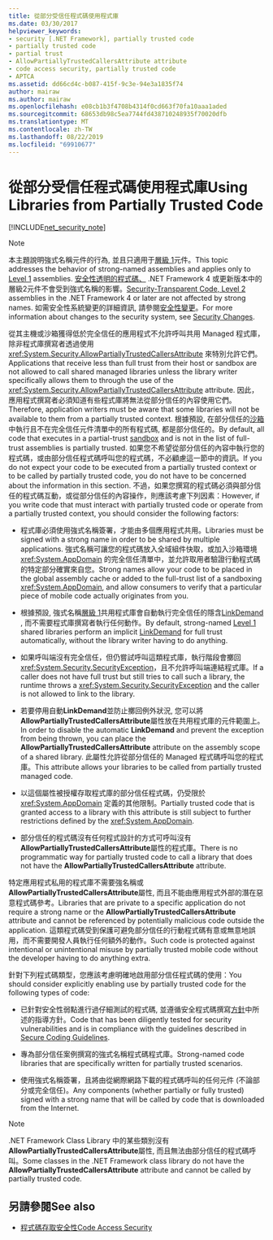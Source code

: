 ```yaml
---
title: 從部分受信任程式碼使用程式庫
ms.date: 03/30/2017
helpviewer_keywords:
- security [.NET Framework], partially trusted code
- partially trusted code
- partial trust
- AllowPartiallyTrustedCallersAttribute attribute
- code access security, partially trusted code
- APTCA
ms.assetid: dd66cd4c-b087-415f-9c3e-94e3a1835f74
author: mairaw
ms.author: mairaw
ms.openlocfilehash: e08cb1b3f4708b4314f0cd663f70fa10aaa1aded
ms.sourcegitcommit: 68653db98c5ea7744fd438710248935f70020dfb
ms.translationtype: MT
ms.contentlocale: zh-TW
ms.lasthandoff: 08/22/2019
ms.locfileid: "69910677"
---
```

# <a name="using-libraries-from-partially-trusted-code"></a><span data-ttu-id="c8102-102">從部分受信任程式碼使用程式庫</span><span class="sxs-lookup"><span data-stu-id="c8102-102">Using Libraries from Partially Trusted Code</span></span>
[!INCLUDE[net_security_note](../../../includes/net-security-note-md.md)]  
  
> [!NOTE]
> <span data-ttu-id="c8102-103">本主題說明強式名稱元件的行為, 並且只適用于[層級 1](../../../docs/framework/misc/security-transparent-code-level-1.md)元件。</span><span class="sxs-lookup"><span data-stu-id="c8102-103">This topic addresses the behavior of strong-named assemblies and applies only to [Level 1](../../../docs/framework/misc/security-transparent-code-level-1.md) assemblies.</span></span> <span data-ttu-id="c8102-104">[安全性透明的程式碼、](../../../docs/framework/misc/security-transparent-code-level-2.md) .NET Framework 4 或更新版本中的層級2元件不會受到強式名稱的影響。</span><span class="sxs-lookup"><span data-stu-id="c8102-104">[Security-Transparent Code, Level 2](../../../docs/framework/misc/security-transparent-code-level-2.md) assemblies in the .NET Framework 4 or later are not affected by strong names.</span></span> <span data-ttu-id="c8102-105">如需安全性系統變更的詳細資訊, 請參閱[安全性變更](../../../docs/framework/security/security-changes.md)。</span><span class="sxs-lookup"><span data-stu-id="c8102-105">For more information about changes to the security system, see [Security Changes](../../../docs/framework/security/security-changes.md).</span></span>  
  
 <span data-ttu-id="c8102-106">從其主機或沙箱獲得低於完全信任的應用程式不允許呼叫共用 Managed 程式庫，除非程式庫撰寫者透過使用 <xref:System.Security.AllowPartiallyTrustedCallersAttribute> 來特別允許它們。</span><span class="sxs-lookup"><span data-stu-id="c8102-106">Applications that receive less than full trust from their host or sandbox are not allowed to call shared managed libraries unless the library writer specifically allows them to through the use of the <xref:System.Security.AllowPartiallyTrustedCallersAttribute> attribute.</span></span> <span data-ttu-id="c8102-107">因此，應用程式撰寫者必須知道有些程式庫將無法從部分信任的內容使用它們。</span><span class="sxs-lookup"><span data-stu-id="c8102-107">Therefore, application writers must be aware that some libraries will not be available to them from a partially trusted context.</span></span> <span data-ttu-id="c8102-108">根據預設, 在部分信任的[沙箱](../../../docs/framework/misc/how-to-run-partially-trusted-code-in-a-sandbox.md)中執行且不在完全信任元件清單中的所有程式碼, 都是部分信任的。</span><span class="sxs-lookup"><span data-stu-id="c8102-108">By default, all code that executes in a partial-trust [sandbox](../../../docs/framework/misc/how-to-run-partially-trusted-code-in-a-sandbox.md) and is not in the list of full-trust assemblies is partially trusted.</span></span> <span data-ttu-id="c8102-109">如果您不希望從部分信任的內容中執行您的程式碼，或由部分信任程式碼呼叫您的程式碼，不必顧慮這一節中的資訊。</span><span class="sxs-lookup"><span data-stu-id="c8102-109">If you do not expect your code to be executed from a partially trusted context or to be called by partially trusted code, you do not have to be concerned about the information in this section.</span></span> <span data-ttu-id="c8102-110">不過，如果您撰寫的程式碼必須與部分信任的程式碼互動，或從部分信任的內容操作，則應該考慮下列因素：</span><span class="sxs-lookup"><span data-stu-id="c8102-110">However, if you write code that must interact with partially trusted code or operate from a partially trusted context, you should consider the following factors:</span></span>  
  
- <span data-ttu-id="c8102-111">程式庫必須使用強式名稱簽署，才能由多個應用程式共用。</span><span class="sxs-lookup"><span data-stu-id="c8102-111">Libraries must be signed with a strong name in order to be shared by multiple applications.</span></span> <span data-ttu-id="c8102-112">強式名稱可讓您的程式碼放入全域組件快取，或加入沙箱環境 <xref:System.AppDomain> 的完全信任清單中，並允許取用者驗證行動程式碼的特定部分確實來自您。</span><span class="sxs-lookup"><span data-stu-id="c8102-112">Strong names allow your code to be placed in the global assembly cache or added to the full-trust list of a sandboxing <xref:System.AppDomain>, and allow consumers to verify that a particular piece of mobile code actually originates from you.</span></span>  
  
- <span data-ttu-id="c8102-113">根據預設, 強式名稱[層級 1](../../../docs/framework/misc/security-transparent-code-level-1.md)共用程式庫會自動執行完全信任的隱含[LinkDemand](../../../docs/framework/misc/link-demands.md) , 而不需要程式庫撰寫者執行任何動作。</span><span class="sxs-lookup"><span data-stu-id="c8102-113">By default, strong-named [Level 1](../../../docs/framework/misc/security-transparent-code-level-1.md) shared libraries perform an implicit [LinkDemand](../../../docs/framework/misc/link-demands.md) for full trust automatically, without the library writer having to do anything.</span></span>  
  
- <span data-ttu-id="c8102-114">如果呼叫端沒有完全信任，但仍嘗試呼叫這類程式庫，執行階段會擲回 <xref:System.Security.SecurityException>，且不允許呼叫端連結程式庫。</span><span class="sxs-lookup"><span data-stu-id="c8102-114">If a caller does not have full trust but still tries to call such a library, the runtime throws a <xref:System.Security.SecurityException> and the caller is not allowed to link to the library.</span></span>  
  
- <span data-ttu-id="c8102-115">若要停用自動**LinkDemand**並防止擲回例外狀況, 您可以將**AllowPartiallyTrustedCallersAttribute**屬性放在共用程式庫的元件範圍上。</span><span class="sxs-lookup"><span data-stu-id="c8102-115">In order to disable the automatic **LinkDemand** and prevent the exception from being thrown, you can place the **AllowPartiallyTrustedCallersAttribute** attribute on the assembly scope of a shared library.</span></span> <span data-ttu-id="c8102-116">此屬性允許從部分信任的 Managed 程式碼呼叫您的程式庫。</span><span class="sxs-lookup"><span data-stu-id="c8102-116">This attribute allows your libraries to be called from partially trusted managed code.</span></span>  
  
- <span data-ttu-id="c8102-117">以這個屬性被授權存取程式庫的部分信任程式碼，仍受限於 <xref:System.AppDomain> 定義的其他限制。</span><span class="sxs-lookup"><span data-stu-id="c8102-117">Partially trusted code that is granted access to a library with this attribute is still subject to further restrictions defined by the <xref:System.AppDomain>.</span></span>  
  
- <span data-ttu-id="c8102-118">部分信任的程式碼沒有任何程式設計的方式可呼叫沒有**AllowPartiallyTrustedCallersAttribute**屬性的程式庫。</span><span class="sxs-lookup"><span data-stu-id="c8102-118">There is no programmatic way for partially trusted code to call a library that does not have the **AllowPartiallyTrustedCallersAttribute** attribute.</span></span>  
  
 <span data-ttu-id="c8102-119">特定應用程式私用的程式庫不需要強名稱或**AllowPartiallyTrustedCallersAttribute**屬性, 而且不能由應用程式外部的潛在惡意程式碼參考。</span><span class="sxs-lookup"><span data-stu-id="c8102-119">Libraries that are private to a specific application do not require a strong name or the **AllowPartiallyTrustedCallersAttribute** attribute and cannot be referenced by potentially malicious code outside the application.</span></span> <span data-ttu-id="c8102-120">這類程式碼受到保護可避免部分信任的行動程式碼有意或無意地誤用，而不需要開發人員執行任何額外的動作。</span><span class="sxs-lookup"><span data-stu-id="c8102-120">Such code is protected against intentional or unintentional misuse by partially trusted mobile code without the developer having to do anything extra.</span></span>  
  
 <span data-ttu-id="c8102-121">針對下列程式碼類型，您應該考慮明確地啟用部分信任程式碼的使用：</span><span class="sxs-lookup"><span data-stu-id="c8102-121">You should consider explicitly enabling use by partially trusted code for the following types of code:</span></span>  
  
- <span data-ttu-id="c8102-122">已針對安全性弱點進行過仔細測試的程式碼, 並遵循安全程式碼撰寫[方針](../../standard/security/secure-coding-guidelines.md)中所述的指導方針。</span><span class="sxs-lookup"><span data-stu-id="c8102-122">Code that has been diligently tested for security vulnerabilities and is in compliance with the guidelines described in [Secure Coding Guidelines](../../standard/security/secure-coding-guidelines.md).</span></span>  
  
- <span data-ttu-id="c8102-123">專為部分信任案例撰寫的強式名稱程式碼程式庫。</span><span class="sxs-lookup"><span data-stu-id="c8102-123">Strong-named code libraries that are specifically written for partially trusted scenarios.</span></span>  
  
- <span data-ttu-id="c8102-124">使用強式名稱簽署，且將由從網際網路下載的程式碼呼叫的任何元件 (不論部分或完全信任)。</span><span class="sxs-lookup"><span data-stu-id="c8102-124">Any components (whether partially or fully trusted) signed with a strong name that will be called by code that is downloaded from the Internet.</span></span>  
  
> [!NOTE]
> <span data-ttu-id="c8102-125">.NET Framework Class Library 中的某些類別沒有**AllowPartiallyTrustedCallersAttribute**屬性, 而且無法由部分信任的程式碼呼叫。</span><span class="sxs-lookup"><span data-stu-id="c8102-125">Some classes in the .NET Framework class library do not have the **AllowPartiallyTrustedCallersAttribute** attribute and cannot be called by partially trusted code.</span></span>  
  
## <a name="see-also"></a><span data-ttu-id="c8102-126">另請參閱</span><span class="sxs-lookup"><span data-stu-id="c8102-126">See also</span></span>

- [<span data-ttu-id="c8102-127">程式碼存取安全性</span><span class="sxs-lookup"><span data-stu-id="c8102-127">Code Access Security</span></span>](../../../docs/framework/misc/code-access-security.md)

